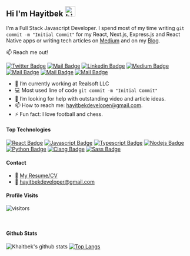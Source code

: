 ## Hi I'm Hayitbek <img src="https://user-images.githubusercontent.com/1303154/88677602-1635ba80-d120-11ea-84d8-d263ba5fc3c0.gif" width="28px" height="28px" alt="hi">

I'm a Full Stack Javascript Developer. I spend most of my time writing `git commit -m "Initial Commit"` for my React, Next.js, Express.js and React Native apps or writing tech articles on [Medium](https://medium.com/@khaitbekdev) and on my [Blog](https://khaitbek.vercel.app/en/blog).

:mailbox: Reach me out!

[![Twitter Badge](https://img.shields.io/badge/-@khaitbek-1ca0f1?style=flat&labelColor=1ca0f1&logo=twitter&logoColor=white&link=https://twitter.com/HayitbekD)](https://twitter.com/HayitbekD) [![Mail Badge](https://img.shields.io/badge/-Ossonu-e74c3c?style=flat&labelColor=e74c3c&logo=youtube&logoColor=white)](https://www.youtube.com/channel/UCQYRaNgKXpSgnTNMJm5bBNA) [![Linkedin Badge](https://img.shields.io/badge/-Hayitbek_Yusupov-0e76a8?style=flat&labelColor=0e76a8&logo=linkedin&logoColor=white)](https://www.linkedin.com/in/hayitbek-yusupov-a640a7226/) [![Medium Badge](https://img.shields.io/badge/-Hayitbek_Yusupov-salad?style=flat&labelColor=salad&logo=medium&logoColor=white)](https://medium.com/@khaitbekdev) [![Mail Badge](https://img.shields.io/badge/-@hayitbek__developer-e84393?style=flat&labelColor=e84393&logo=instagram&logoColor=white)](https://www.instagram.com/hayitbek_dev/) [![Mail Badge](https://img.shields.io/badge/-@hayitbek__developer-darkcyan?style=flat&labelColor=darkcyan&logo=telegram&logoColor=white)](https://t.me/khaitbekdev) [![Mail Badge](https://img.shields.io/badge/-khaitbekdev-c0392b?style=flat&labelColor=c0392b&logo=gmail&logoColor=white)](mailto:hayitbekdeveloper@gmail.com)

<!-- TODO: Add last video link -->

- 🔭 I’m currently working at Realsoft LLC
- :computer: Most used line of code `git commit -m "Initial Commit"`
- 🤔 I’m looking for help with outstanding video and article ideas.
- 📫 How to reach me: hayitbekdeveloper@gmail.com.
- ⚡ Fun fact: I love football and chess.

#### Top Technologies

<!-- TODO: Make technologies links takes you to repositories -->

[![React Badge](https://img.shields.io/badge/-React-61DBFB?style=for-the-badge&labelColor=black&logo=react&logoColor=61DBFB)](#) [![Javascript Badge](https://img.shields.io/badge/-Javascript-F0DB4F?style=for-the-badge&labelColor=black&logo=javascript&logoColor=F0DB4F)](#) [![Typescript Badge](https://img.shields.io/badge/-Typescript-007acc?style=for-the-badge&labelColor=black&logo=typescript&logoColor=007acc)](#) [![Nodejs Badge](https://img.shields.io/badge/-Nodejs-3C873A?style=for-the-badge&labelColor=black&logo=node.js&logoColor=3C873A)](#) [![Python Badge](https://img.shields.io/badge/-python-007acc?style=for-the-badge&labelColor=black&logo=python&logoColor=007acc)](#) [![Clang Badge](https://img.shields.io/badge/-Clang-007acc?style=for-the-badge&labelColor=black&logo=c&logoColor=007acc)](#) [![Sass Badge](https://img.shields.io/badge/-SCSS-crimson?style=for-the-badge&labelColor=black&logo=sass&logoColor=crimson)](#)

<!-- ### Articles

[<img align="left" alt="React" width="26px" src="https://raw.githubusercontent.com/github/explore/80688e429a7d4ef2fca1e82350fe8e3517d3494d/topics/react/react.png" />][reactplaylist]

[<img align="left" alt="HTML5" width="26px" src="https://raw.githubusercontent.com/github/explore/80688e429a7d4ef2fca1e82350fe8e3517d3494d/topics/html/html.png" />][htmltutorial]

[<img align="left" alt="JavaScript" width="26px" src="https://raw.githubusercontent.com/github/explore/80688e429a7d4ef2fca1e82350fe8e3517d3494d/topics/javascript/javascript.png" />][javascripttutorial]

[<img align="left" alt="Visual Studio Code" width="26px" src="https://raw.githubusercontent.com/github/explore/80688e429a7d4ef2fca1e82350fe8e3517d3494d/topics/visual-studio-code/visual-studio-code.png" />][vscodetutorial]

<img align="left" alt="Sass" width="26px" src="https://raw.githubusercontent.com/github/explore/80688e429a7d4ef2fca1e82350fe8e3517d3494d/topics/sass/sass.png" />

<img align="left" alt="Node.js" width="26px" src="https://raw.githubusercontent.com/github/explore/80688e429a7d4ef2fca1e82350fe8e3517d3494d/topics/nodejs/nodejs.png" />

<img align="left" alt="SQL" width="26px" src="https://raw.githubusercontent.com/github/explore/80688e429a7d4ef2fca1e82350fe8e3517d3494d/topics/sql/sql.png" />

<img align="left" alt="MySQL" width="26px" src="https://raw.githubusercontent.com/github/explore/80688e429a7d4ef2fca1e82350fe8e3517d3494d/topics/mysql/mysql.png" />

<img align="left" alt="Git" width="26px" src="https://raw.githubusercontent.com/github/explore/80688e429a7d4ef2fca1e82350fe8e3517d3494d/topics/git/git.png" />

<img align="left" alt="MongoDB" width="26px" src="https://raw.githubusercontent.com/github/explore/80688e429a7d4ef2fca1e82350fe8e3517d3494d/topics/mongodb/mongodb.png" />

<br />
<br /> -->

#### Contact
- :paperclip: [My Resume/CV](https://docs.google.com/document/d/1yBbooOXOJcEF_q-82hRv9nCARroFalr2D6H4M_sPyRE/edit?usp=sharing)
- :email: hayitbekdeveloper@gmail.com


#### Profile Visits 

![visitors](https://visitor-badge.glitch.me/badge?page_id=khaitbek.khaitbek)

<br >

#### Github Stats

![Khaitbek's github stats](https://github-readme-stats.vercel.app/api?username=khaitbek&count_private=true&theme=tokyonight&hide=contribs,prs)
[![Top Langs](https://github-readme-stats.vercel.app/api/top-langs/?username=khaitbek)](https://github.com/khaitbek/github-readme-stats)
